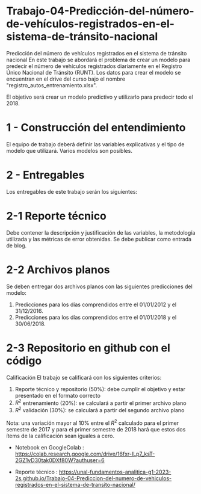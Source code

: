 # Trabajo-04-Predicción-del-número-de-vehículos-registrados-en-el-sistema-de-tránsito-nacional

Predicción del número de vehículos registrados en el sistema de tránsito nacional
En este trabajo se abordará el problema de crear un modelo para predecir el número de vehículos registrados diariamente en el Registro Único Nacional de Tránsito (RUNT). Los datos para crear el modelo se encuentran en el drive del curso bajo el nombre "registro_autos_entrenamiento.xlsx".

El objetivo será crear un modelo predictivo y utilizarlo para predecir todo el 2018.



# 1 - Construcción del entendimiento

El equipo de trabajo deberá definir las variables explicativas y el tipo de modelo que utilizará. Varios modelos son posibles.

# 2 - Entregables

Los entregables de este trabajo serán los siguientes:

# 2-1 Reporte técnico

Debe contener la descripción y justificación de las variables, la metodología utilizada y las métricas de error obtenidas. Se debe publicar como entrada de blog.

# 2-2 Archivos planos

Se deben entregar dos archivos planos con las siguientes predicciones del modelo:
1. Predicciones para los días comprendidos entre el 01/01/2012 y el 31/12/2016.
2. Predicciones para los días comprendidos entre el 01/01/2018 y el 30/06/2018.

# 2-3 Repositorio en github con el código

Calificación
El trabajo se calificará con los siguientes criterios:

1. Reporte técnico y repositorio (50%): debe cumplir el objetivo y estar presentado en el formato correcto
2. $R^2$ entrenamiento (20%): se calculará a partir el primer archivo plano
3. $R^2$ validación (30%): se calculará a partir del segundo archivo plano

Nota: una variación mayor al 10% entre el $R^2$ calculado para el primer semestre de 2017 y para el primer semestre de 2018 hará que estos dos ítems de la calificación sean iguales a cero.

- Notebook en GoogleColab : https://colab.research.google.com/drive/16fxr-ILp7_ksT-2GZ1vD30tak0DXf80W?authuser=6

- Reporte técnico : https://unal-fundamentos-analitica-g1-2023-2s.github.io/Trabajo-04-Prediccion-del-numero-de-vehiculos-registrados-en-el-sistema-de-transito-nacional/
